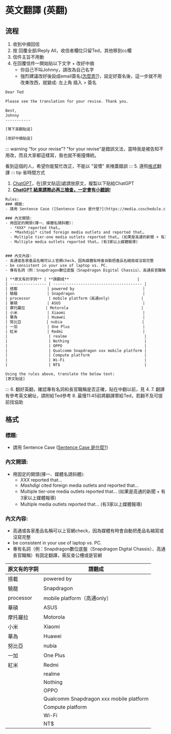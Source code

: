 #  英文翻譯 (英翻)
## 流程
1. 收到中摘回信
2. 按 回覆全部/Reply All，收信者欄位只留Ted，其他移到cc欄
3. 信件主旨不用動 
4. 在回覆信件一開始貼以下文字 + 改好中摘
   - 你自己不叫Johnny，請改為自己名字
   - 強烈建議改好後設成email簽名([怎麼弄?](https://support.microsoft.com/zh-tw/office/%E5%9C%A8-outlook-%E4%B8%AD-create-%E4%B8%A6%E6%96%B0%E5%A2%9E%E9%9B%BB%E5%AD%90%E9%83%B5%E4%BB%B6%E7%B0%BD%E5%90%8D-8ee5d4f4-68fd-464a-a1c1-0e1c80bb27f2))，設定好簽名後，這一步就不用改東改西，就變成: 左上角 插入 > 簽名
```txt
Dear Ted 

Please see the translation for your revise. Thank you. 

Best, 
Johnny
----------- 

[等下英翻貼這]

[改好中摘貼這]

```
::: warning "for your revise"?
"for your revise"是錯誤文法，當時我是被告知不用改，而且大家都這樣寫，我也就不衝撞傳統。

看到這個的人，希望你能幫忙改正，不能以 "習慣" 來掩蓋錯誤
:::
5. 遵照[格式](#格式)翻譯
::: tip 省時間方式
1. [ChatGPT](https://chatgpt.com)，在[原文貼這]處請放原文，複製以下貼給ChatGPT
2. <ins>**ChatGPT 結果請務必再三檢查，一定會有小錯誤!**</ins>
```txt
Rules:
### 標題:
- 請用 Sentence Case ([Sentence Case 是什麼?](https://media.coschedule.com/uploads/2021/05/title-vs-sentence-case.png))

### 內文開頭:
- 用固定的開頭(擇一、媒體名請斜體):
  - *XXX* reported that…
  - *Mashdigi* cited foreign media outlets and reported that…
  - Multiple tier-one media outlets reported that… (如果是高通的新聞 + 有3家以上媒體報導)
  - Multiple media outlets reported that… (有3家以上媒體報導)

    
### 內文內容:
- 高通或各家產品名稱可以上官網check，因為媒體有時會自動把產品名縮寫或沒寫完整 
- be consistent in your use of laptop vs. PC. 
- 專有名詞（例：Snapdragon數位底盤（Snapdragon Digital Chassis）、高通長官職稱）有固定翻譯，需反查公槽或是官網 

| **原文有的字詞** | **請翻成**                              |
| ---------------- | --------------------------------------- |
| 搭載             | powered by                              |
| 驍龍             | Snapdragon                              |
| processor        | mobile platform（高通only）             |
| 華碩             | ASUS                                    |
| 摩托羅拉         | Motorola                                |
| 小米             | Xiaomi                                  |
| 華為             | Huawei                                  |
| 努比亞           | nubia                                   |
| 一加             | One Plus                                |
| 紅米             | Redmi                                   |
|                  | realme                                  |
|                  | Nothing                                 |
|                  | OPPO                                    |
|                  | Qualcomm Snapdragon xxx mobile platform |
|                  | Compute platform                        |
|                  | Wi-Fi                                   |
|                  | NT$                                     |

Using the rules above, translate the below text:
[原文貼這]
```
:::
6. 翻好英翻，確認專有名詞和長官職稱是否正確，貼在中翻以前，見 4.
7. 翻譯有參考英文網址，請附給Ted參考
8. 最慢11:45前將翻譯寄給Ted，若翻不及可提前找協助

## 格式
### 標題:
- 請用 Sentence Case ([Sentence Case 是什麼?](https://media.coschedule.com/uploads/2021/05/title-vs-sentence-case.png))

### 內文開頭:
- 用固定的開頭(擇一、媒體名請斜體):
  - *XXX* reported that…
  - *Mashdigi* cited foreign media outlets and reported that…
  - Multiple tier-one media outlets reported that… (如果是高通的新聞 + 有3家以上媒體報導)
  - Multiple media outlets reported that… (有3家以上媒體報導)

    
### 內文內容:
- 高通或各家產品名稱可以上官網check，因為媒體有時會自動把產品名縮寫或沒寫完整 
- be consistent in your use of laptop vs. PC. 
- 專有名詞（例：Snapdragon數位底盤（Snapdragon Digital Chassis）、高通長官職稱）有固定翻譯，需反查公槽或是官網 

| **原文有的字詞** | **請翻成**                              |
| ---------------- | --------------------------------------- |
| 搭載             | powered by                              |
| 驍龍             | Snapdragon                              |
| processor        | mobile platform（高通only）             |
| 華碩             | ASUS                                    |
| 摩托羅拉         | Motorola                                |
| 小米             | Xiaomi                                  |
| 華為             | Huawei                                  |
| 努比亞           | nubia                                   |
| 一加             | One Plus                                |
| 紅米             | Redmi                                   |
|                  | realme                                  |
|                  | Nothing                                 |
|                  | OPPO                                    |
|                  | Qualcomm Snapdragon xxx mobile platform |
|                  | Compute platform                        |
|                  | Wi-Fi                                   |
|                  | NT$                                     |

 
